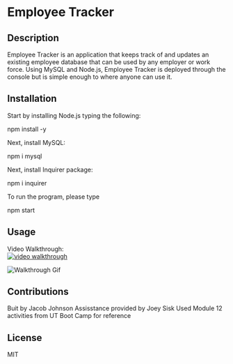 # Employee Tracker

## Description
Employee Tracker is an application that keeps track of and updates an existing employee database that can be used by any employer or work force. Using MySQL and Node.js, Employee Tracker is deployed through the console but is simple enough to where anyone can use it.

## Installation

Start by installing Node.js typing the following:

npm install -y

Next, install MySQL:

npm i mysql

Next, install Inquirer package:

npm i inquirer

To run the program, please type

npm start

## Usage

Video Walkthrough:
</br>
[![video walkthrough](https://img.youtube.com/vi/Vk3tNOmCwm8/0.jpg)](https://youtu.be/lJ15mDvSUFQ)



![Walkthrough Gif](/assets/images/walkthroughgif.gif)

## Contributions
Buit by Jacob Johnson
Assisstance provided by Joey Sisk
Used Module 12 activities from UT Boot Camp for reference

## License
MIT





